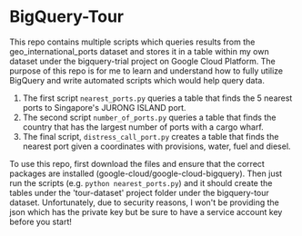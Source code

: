 # BigQuery-Tour

This repo contains multiple scripts which queries results from the geo_international_ports dataset and stores it in a table within my own dataset under the bigquery-trial project on Google Cloud Platform. The purpose of this repo is for me to learn and understand how to fully utilize BigQuery and write automated scripts which would help query data. 

1. The first script `nearest_ports.py` queries a table that finds the 5 nearest ports to Singapore's JURONG ISLAND port.
2. The second script `number_of_ports.py` queries a table that finds the country that has the largest number of ports with a cargo wharf.
3. The final script, `distress_call_port.py` creates a table that finds the nearest port given a coordinates with provisions, water, fuel and diesel.

To use this repo, first download the files and ensure that the correct packages are installed (google-cloud/google-cloud-bigquery). Then just run the scripts (e.g. `python nearest_ports.py`) and it should create the tables under the 'tour-dataset' project folder under the bigquery-tour dataset. Unfortunately, due to security reasons, I won't be providing the json which has the private key but be sure to have a service account key before you start!
